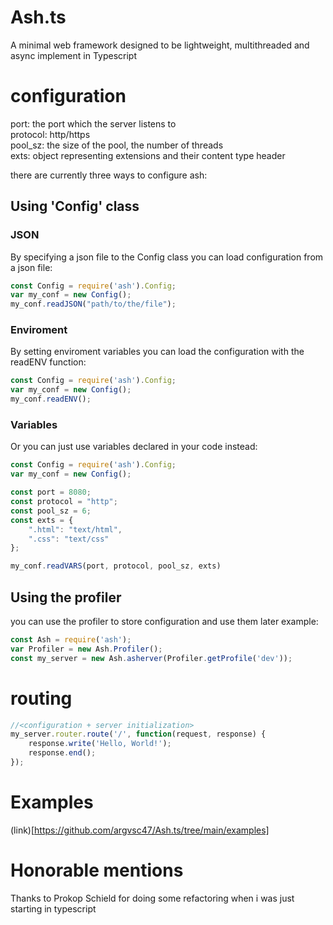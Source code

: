 # Ash.ts
A minimal web framework designed to be lightweight, multithreaded and async implement in Typescript

# configuration
port: the port which the server listens to   
protocol: http/https   
pool_sz: the size of the pool, the number of threads   
exts: object representing extensions and their content type header   
   
there are currently three ways to configure ash:

## Using 'Config' class
### JSON
By specifying a json file to the Config class you can load configuration from a json file:
```typescript
const Config = require('ash').Config;
var my_conf = new Config();
my_conf.readJSON("path/to/the/file");
```

### Enviroment
By setting enviroment variables you can load the configuration with the readENV function:
```typescript
const Config = require('ash').Config;
var my_conf = new Config();
my_conf.readENV();
```

### Variables
Or you can just use variables declared in your code instead:
```typescript
const Config = require('ash').Config;
var my_conf = new Config();

const port = 8080;
const protocol = "http";
const pool_sz = 6;
const exts = {
	".html": "text/html",
	".css": "text/css"
};

my_conf.readVARS(port, protocol, pool_sz, exts)
```

## Using the profiler
you can use the profiler to store configuration and use them later
example:
```typescript
const Ash = require('ash');
var Profiler = new Ash.Profiler();
const my_server = new Ash.asherver(Profiler.getProfile('dev'));
```

# routing
```typescript
//<configuration + server initialization>
my_server.router.route('/', function(request, response) {
	response.write('Hello, World!');
	response.end();
});
```

# Examples
(link)[https://github.com/argvsc47/Ash.ts/tree/main/examples]

# Honorable mentions
Thanks to Prokop Schield for doing some refactoring when i was just starting in typescript
